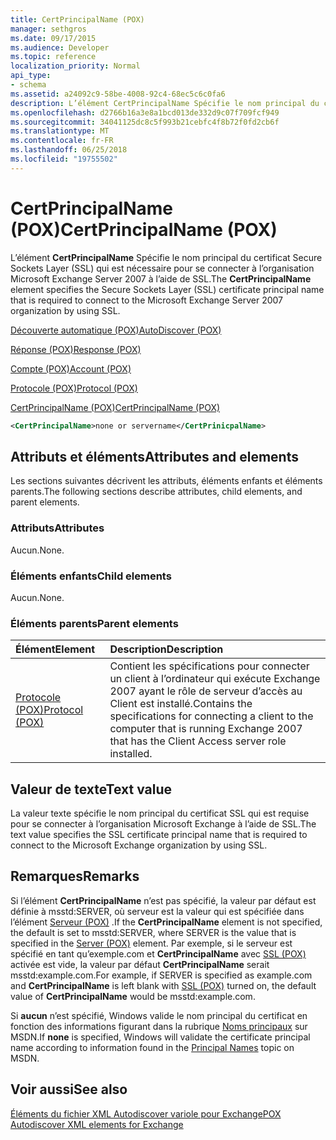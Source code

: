 ```yaml
---
title: CertPrincipalName (POX)
manager: sethgros
ms.date: 09/17/2015
ms.audience: Developer
ms.topic: reference
localization_priority: Normal
api_type:
- schema
ms.assetid: a24092c9-58be-4008-92c4-68ec5c6c0fa6
description: L’élément CertPrincipalName Spécifie le nom principal du certificat Secure Sockets Layer (SSL) qui est nécessaire pour se connecter à l’organisation Microsoft Exchange Server 2007 à l’aide de SSL.
ms.openlocfilehash: d2766b16a3e8a1bcd013de332d9c07f709fcf949
ms.sourcegitcommit: 34041125dc8c5f993b21cebfc4f8b72f0fd2cb6f
ms.translationtype: MT
ms.contentlocale: fr-FR
ms.lasthandoff: 06/25/2018
ms.locfileid: "19755502"
---
```

# <a name="certprincipalname-pox"></a><span data-ttu-id="17189-103">CertPrincipalName (POX)</span><span class="sxs-lookup"><span data-stu-id="17189-103">CertPrincipalName (POX)</span></span>

<span data-ttu-id="17189-104">L’élément **CertPrincipalName** Spécifie le nom principal du certificat Secure Sockets Layer (SSL) qui est nécessaire pour se connecter à l’organisation Microsoft Exchange Server 2007 à l’aide de SSL.</span><span class="sxs-lookup"><span data-stu-id="17189-104">The **CertPrincipalName** element specifies the Secure Sockets Layer (SSL) certificate principal name that is required to connect to the Microsoft Exchange Server 2007 organization by using SSL.</span></span> 
  
[<span data-ttu-id="17189-105">Découverte automatique (POX)</span><span class="sxs-lookup"><span data-stu-id="17189-105">AutoDiscover (POX)</span></span>](autodiscover-pox.md)
  
[<span data-ttu-id="17189-106">Réponse (POX)</span><span class="sxs-lookup"><span data-stu-id="17189-106">Response (POX)</span></span>](response-pox.md)
  
[<span data-ttu-id="17189-107">Compte (POX)</span><span class="sxs-lookup"><span data-stu-id="17189-107">Account (POX)</span></span>](account-pox.md)
  
[<span data-ttu-id="17189-108">Protocole (POX)</span><span class="sxs-lookup"><span data-stu-id="17189-108">Protocol (POX)</span></span>](protocol-pox.md)
  
[<span data-ttu-id="17189-109">CertPrincipalName (POX)</span><span class="sxs-lookup"><span data-stu-id="17189-109">CertPrincipalName (POX)</span></span>](certprincipalname-pox.md)
  
```xml
<CertPrincipalName>none or servername</CertPrinicpalName>
```

## <a name="attributes-and-elements"></a><span data-ttu-id="17189-110">Attributs et éléments</span><span class="sxs-lookup"><span data-stu-id="17189-110">Attributes and elements</span></span>

<span data-ttu-id="17189-111">Les sections suivantes décrivent les attributs, éléments enfants et éléments parents.</span><span class="sxs-lookup"><span data-stu-id="17189-111">The following sections describe attributes, child elements, and parent elements.</span></span>
  
### <a name="attributes"></a><span data-ttu-id="17189-112">Attributs</span><span class="sxs-lookup"><span data-stu-id="17189-112">Attributes</span></span>

<span data-ttu-id="17189-113">Aucun.</span><span class="sxs-lookup"><span data-stu-id="17189-113">None.</span></span>
  
### <a name="child-elements"></a><span data-ttu-id="17189-114">Éléments enfants</span><span class="sxs-lookup"><span data-stu-id="17189-114">Child elements</span></span>

<span data-ttu-id="17189-115">Aucun.</span><span class="sxs-lookup"><span data-stu-id="17189-115">None.</span></span>
  
### <a name="parent-elements"></a><span data-ttu-id="17189-116">Éléments parents</span><span class="sxs-lookup"><span data-stu-id="17189-116">Parent elements</span></span>

|<span data-ttu-id="17189-117">**Élément**</span><span class="sxs-lookup"><span data-stu-id="17189-117">**Element**</span></span>|<span data-ttu-id="17189-118">**Description**</span><span class="sxs-lookup"><span data-stu-id="17189-118">**Description**</span></span>|
|:-----|:-----|
|[<span data-ttu-id="17189-119">Protocole (POX)</span><span class="sxs-lookup"><span data-stu-id="17189-119">Protocol (POX)</span></span>](protocol-pox.md) <br/> |<span data-ttu-id="17189-120">Contient les spécifications pour connecter un client à l’ordinateur qui exécute Exchange 2007 ayant le rôle de serveur d’accès au Client est installé.</span><span class="sxs-lookup"><span data-stu-id="17189-120">Contains the specifications for connecting a client to the computer that is running Exchange 2007 that has the Client Access server role installed.</span></span>  <br/> |
   
## <a name="text-value"></a><span data-ttu-id="17189-121">Valeur de texte</span><span class="sxs-lookup"><span data-stu-id="17189-121">Text value</span></span>

<span data-ttu-id="17189-122">La valeur texte spécifie le nom principal du certificat SSL qui est requise pour se connecter à l’organisation Microsoft Exchange à l’aide de SSL.</span><span class="sxs-lookup"><span data-stu-id="17189-122">The text value specifies the SSL certificate principal name that is required to connect to the Microsoft Exchange organization by using SSL.</span></span>
  
## <a name="remarks"></a><span data-ttu-id="17189-123">Remarques</span><span class="sxs-lookup"><span data-stu-id="17189-123">Remarks</span></span>

<span data-ttu-id="17189-124">Si l’élément **CertPrincipalName** n’est pas spécifié, la valeur par défaut est définie à msstd:SERVER, où serveur est la valeur qui est spécifiée dans l’élément [Serveur (POX)](server-pox.md) .</span><span class="sxs-lookup"><span data-stu-id="17189-124">If the **CertPrincipalName** element is not specified, the default is set to msstd:SERVER, where SERVER is the value that is specified in the [Server (POX)](server-pox.md) element.</span></span> <span data-ttu-id="17189-125">Par exemple, si le serveur est spécifié en tant qu’exemple.com et **CertPrincipalName** avec [SSL (POX)](ssl-pox.md) activée est vide, la valeur par défaut **CertPrincipalName** serait msstd:example.com.</span><span class="sxs-lookup"><span data-stu-id="17189-125">For example, if SERVER is specified as example.com and **CertPrincipalName** is left blank with [SSL (POX)](ssl-pox.md) turned on, the default value of **CertPrincipalName** would be msstd:example.com.</span></span> 
  
<span data-ttu-id="17189-126">Si **aucun** n’est spécifié, Windows valide le nom principal du certificat en fonction des informations figurant dans la rubrique [Noms principaux](http://go.microsoft.com/fwlink/?LinkId=93417) sur MSDN.</span><span class="sxs-lookup"><span data-stu-id="17189-126">If **none** is specified, Windows will validate the certificate principal name according to information found in the [Principal Names](http://go.microsoft.com/fwlink/?LinkId=93417) topic on MSDN.</span></span> 
  
## <a name="see-also"></a><span data-ttu-id="17189-127">Voir aussi</span><span class="sxs-lookup"><span data-stu-id="17189-127">See also</span></span>



[<span data-ttu-id="17189-128">Éléments du fichier XML Autodiscover variole pour Exchange</span><span class="sxs-lookup"><span data-stu-id="17189-128">POX Autodiscover XML elements for Exchange</span></span>](pox-autodiscover-xml-elements-for-exchange.md)

